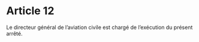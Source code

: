 # Article 12

Le directeur général de l’aviation civile est chargé de l’exécution du présent arrêté.
